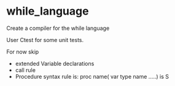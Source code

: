 # while_language
Create a compiler for the while language


User Ctest for some unit tests.


For now skip
 - extended Variable declarations
 - call rule
 - Procedure syntax rule is: proc name( var type name .....) is S